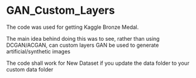 # GAN_Custom_Layers

The code was used for getting Kaggle Bronze Medal. 

The main idea behind doing this was to see, rather than using DCGAN/ACGAN, can custom layers GAN be used to generate artificial/synthetic images

The code shall work for New Dataset if you update the data folder to your custom data folder
